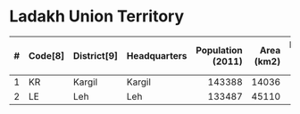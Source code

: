 # Ladakh Union Territory

|   # | Code[8]   | District[9]   | Headquarters   |   Population (2011) |   Area (km2) |   Density (/km2)[9] |
|----:|:----------|:--------------|:---------------|--------------------:|-------------:|--------------------:|
|   1 | KR        | Kargil        | Kargil         |              143388 |        14036 |                  10 |
|   2 | LE        | Leh           | Leh            |              133487 |        45110 |                   3 |